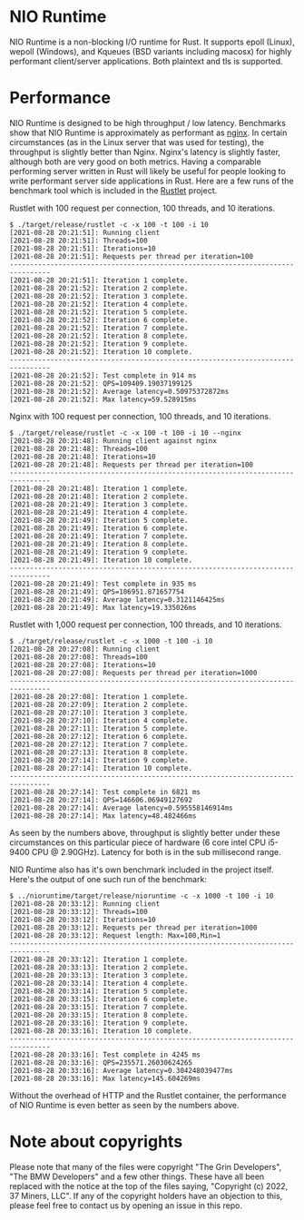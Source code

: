 # NIO Runtime

NIO Runtime is a non-blocking I/O runtime for Rust. It supports epoll (Linux), wepoll (Windows), and Kqueues (BSD variants including macosx) for highly performant client/server applications. Both plaintext and tls is supported.

# Performance

NIO Runtime is designed to be high throughput / low latency. Benchmarks show that NIO Runtime is approximately as performant as [nginx](http://nginx.com). In certain circumstances (as in the Linux server that was used for testing), the throughput is slightly better than Nginx. Nginx's latency is slightly faster, although both are very good on both metrics. Having a comparable performing server written in Rust will likely be useful for people looking to write performant server side applications in Rust. Here are a few runs of the benchmark tool which is included in the [Rustlet](https://github.com/37miners/rustlet) project.

Rustlet with 100 request per connection, 100 threads, and 10 iterations.
```
$ ./target/release/rustlet -c -x 100 -t 100 -i 10
[2021-08-28 20:21:51]: Running client 
[2021-08-28 20:21:51]: Threads=100
[2021-08-28 20:21:51]: Iterations=10
[2021-08-28 20:21:51]: Requests per thread per iteration=100
--------------------------------------------------------------------------------
[2021-08-28 20:21:51]: Iteration 1 complete. 
[2021-08-28 20:21:52]: Iteration 2 complete. 
[2021-08-28 20:21:52]: Iteration 3 complete. 
[2021-08-28 20:21:52]: Iteration 4 complete. 
[2021-08-28 20:21:52]: Iteration 5 complete. 
[2021-08-28 20:21:52]: Iteration 6 complete. 
[2021-08-28 20:21:52]: Iteration 7 complete. 
[2021-08-28 20:21:52]: Iteration 8 complete. 
[2021-08-28 20:21:52]: Iteration 9 complete. 
[2021-08-28 20:21:52]: Iteration 10 complete. 
--------------------------------------------------------------------------------
[2021-08-28 20:21:52]: Test complete in 914 ms
[2021-08-28 20:21:52]: QPS=109409.19037199125
[2021-08-28 20:21:52]: Average latency=0.50975372872ms
[2021-08-28 20:21:52]: Max latency=59.528915ms
```

Nginx with 100 request per connection, 100 threads, and 10 iterations.
```
$ ./target/release/rustlet -c -x 100 -t 100 -i 10 --nginx
[2021-08-28 20:21:48]: Running client against nginx
[2021-08-28 20:21:48]: Threads=100
[2021-08-28 20:21:48]: Iterations=10
[2021-08-28 20:21:48]: Requests per thread per iteration=100
--------------------------------------------------------------------------------
[2021-08-28 20:21:48]: Iteration 1 complete. 
[2021-08-28 20:21:48]: Iteration 2 complete. 
[2021-08-28 20:21:49]: Iteration 3 complete. 
[2021-08-28 20:21:49]: Iteration 4 complete. 
[2021-08-28 20:21:49]: Iteration 5 complete. 
[2021-08-28 20:21:49]: Iteration 6 complete. 
[2021-08-28 20:21:49]: Iteration 7 complete. 
[2021-08-28 20:21:49]: Iteration 8 complete. 
[2021-08-28 20:21:49]: Iteration 9 complete. 
[2021-08-28 20:21:49]: Iteration 10 complete. 
--------------------------------------------------------------------------------
[2021-08-28 20:21:49]: Test complete in 935 ms
[2021-08-28 20:21:49]: QPS=106951.871657754
[2021-08-28 20:21:49]: Average latency=0.3121146425ms
[2021-08-28 20:21:49]: Max latency=19.335026ms
```

Rustlet with 1,000 request per connection, 100 threads, and 10 iterations.

```
$ ./target/release/rustlet -c -x 1000 -t 100 -i 10
[2021-08-28 20:27:08]: Running client 
[2021-08-28 20:27:08]: Threads=100
[2021-08-28 20:27:08]: Iterations=10
[2021-08-28 20:27:08]: Requests per thread per iteration=1000
--------------------------------------------------------------------------------
[2021-08-28 20:27:08]: Iteration 1 complete. 
[2021-08-28 20:27:09]: Iteration 2 complete. 
[2021-08-28 20:27:10]: Iteration 3 complete. 
[2021-08-28 20:27:10]: Iteration 4 complete. 
[2021-08-28 20:27:11]: Iteration 5 complete. 
[2021-08-28 20:27:12]: Iteration 6 complete. 
[2021-08-28 20:27:12]: Iteration 7 complete. 
[2021-08-28 20:27:13]: Iteration 8 complete. 
[2021-08-28 20:27:14]: Iteration 9 complete. 
[2021-08-28 20:27:14]: Iteration 10 complete. 
--------------------------------------------------------------------------------
[2021-08-28 20:27:14]: Test complete in 6821 ms
[2021-08-28 20:27:14]: QPS=146606.06949127692
[2021-08-28 20:27:14]: Average latency=0.595558146914ms
[2021-08-28 20:27:14]: Max latency=48.482466ms
```

As seen by the numbers above, throughput is slightly better under these circumstances on this particular piece of hardware (6 core intel CPU i5-9400 CPU @ 2.90GHz). Latency for both is in the sub millisecond range.

NIO Runtime also has it's own benchmark included in the project itself. Here's the output of one such run of the benchmark:

```
$ ../nioruntime/target/release/nioruntime -c -x 1000 -t 100 -i 10 
[2021-08-28 20:33:12]: Running client
[2021-08-28 20:33:12]: Threads=100
[2021-08-28 20:33:12]: Iterations=10
[2021-08-28 20:33:12]: Requests per thread per iteration=1000
[2021-08-28 20:33:12]: Request length: Max=100,Min=1
--------------------------------------------------------------------------------
[2021-08-28 20:33:12]: Iteration 1 complete. 
[2021-08-28 20:33:13]: Iteration 2 complete. 
[2021-08-28 20:33:13]: Iteration 3 complete. 
[2021-08-28 20:33:14]: Iteration 4 complete. 
[2021-08-28 20:33:14]: Iteration 5 complete. 
[2021-08-28 20:33:15]: Iteration 6 complete. 
[2021-08-28 20:33:15]: Iteration 7 complete. 
[2021-08-28 20:33:15]: Iteration 8 complete. 
[2021-08-28 20:33:16]: Iteration 9 complete. 
[2021-08-28 20:33:16]: Iteration 10 complete. 
--------------------------------------------------------------------------------
[2021-08-28 20:33:16]: Test complete in 4245 ms
[2021-08-28 20:33:16]: QPS=235571.26030624265
[2021-08-28 20:33:16]: Average latency=0.304248039477ms
[2021-08-28 20:33:16]: Max latency=145.604269ms
```

Without the overhead of HTTP and the Rustlet container, the performance of NIO Runtime is even better as seen by the numbers above.

# Note about copyrights

Please note that many of the files were copyright "The Grin Developers", "The BMW Developers" and a few other things. These have all been replaced with the
notice at the top of the files saying, "Copyright (c) 2022, 37 Miners, LLC". If any of the copyright holders have an objection to this, please feel free to contact us
by opening an issue in this repo.


